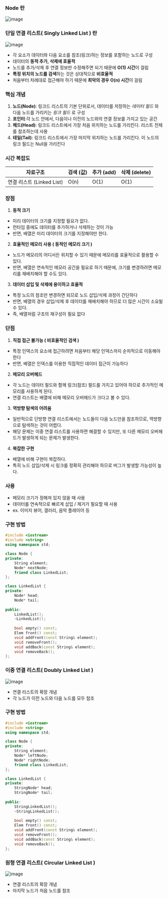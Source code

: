 ### Node 란

![image](https://github.com/pastjung/DataStructure/assets/87860163/577b0dd5-dd04-4548-b177-c3823ae9c04f)


### 단일 연결 리스트( Singly Linked List ) 란

![image](https://github.com/pastjung/DataStructure/assets/87860163/5cd92614-efca-41dd-9500-c219adfa8dd7)


- 각 요소가 데이터와 다음 요소를 참조(링크)하는 정보를 포함하는 노드로 구성
- 데이터의 **동적 추가, 삭제에 효율적**
 - 노드를 추가/삭제 후 연결 정보만 수정해주면 되기 때문에 **O(1) 시간**이 걸림
- **특정 위치의 노드를 검색**하는 것은 상대적으로 **비효율적**
 - 처음부터 차례대로 접근해야 하기 때문에 **최악의 경우** **O(n) 시간**이 걸림

### **핵심 개념**

1. **노드(Node)**: 링크드 리스트의 기본 단위로서, 데이터를 저장하는 *데이터 필드* 와 다음 노드를 가리키는 *링크 필드* 로 구성
2. **포인터**:각 노드 안에서, 다음이나 이전의 노드와의 연결 정보를 가지고 있는 공간
3. **헤드(Head)**: 링크드 리스트에서 가장 처음 위치하는 노드를 가리킨다. 리스트 전체를 참조하는데 사용
4. **테일(Tail)**: 링크드 리스트에서 가장 마지막 위치하는 노드를 가리킨다. 이 노드의 링크 필드는 Null을 가리킨다

### 시간 복잡도

| 자료구조 | 검색 (값) | 추가 (add) | 삭제 (delete) |
| --- | --- | --- | --- |
| 연결 리스트 (Linked List) | O(n) | O(1) | O(1) |

### 장점

1. **동적 크기**
 - 미리 데이터의 크기를 지정할 필요가 없다.
 - 런타임 중에도 데이터를 추가하거나 삭제하는 것이 가능
 - 반면, 배열은 미리 데이터의 크기를 지정해야만 한다.
2. **효율적인 메모리 사용 ( 동적인 메모리 크기 )**
 - 노드가 메모리의 어디서든 위치할 수 있기 때문에 메모리를 효율적으로 활용할 수 있다.
 - 반면, 배열은 연속적인 메모리 공간을 필요로 하기 때문에, 크기를 변경하려면 메모리를 재배치해야 할 수도 있다.
3. **데이터 삽입 및 삭제에 용이하고 효율적**
 - 특정 노드의 참조만 변경하면 되므로 노드 삽입/삭제 과정이 간단하다
 - 반면, 배열의 경우 삽입/삭제 후 데이터를 재배치해야 하므로 더 많은 시간이 소요될 수 있다.
 - 즉, 배열처럼 구조의 재구성이 필요 없다

### 단점

1. **직접 접근 불가능 ( 비효율적인 검색 )**
 - 특정 인덱스의 요소에 접근하려면 처음부터 해당 인덱스까지 순차적으로 이동해야 한다
 - 반면, 배열은 인덱스를 이용한 직접적인 데이터 접근이 가능하다
2. **메모리 오버헤드**
 - 각 노드는 데이터 필드와 함께 링크(참조) 필드를 가지고 있어야 하므로 추가적인 메모리를 사용하게 된다.
 - 연결 리스트는 배열에 비해 메모리 오버헤드가 크다고 볼 수 있다.
3. **역방향 탐색의 어려움**
 - 일반적으로 단방향 연결 리스트에서는 노드들이 다음 노드만을 참조하므로, 역방향으로 탐색하는 것이 어렵다.
 - 해당 문제는 이중 연결 리스트를 사용하면 해결할 수 있지만, 또 다른 메모리 오버헤드가 발생하게 되는 문제가 발생한다.
4. **복잡한 구현**
 - 배열에 비해 구현이 복잡하다.
 - 특히 노드 삽입/삭제 시 링크를 정확히 관리해야 하므로 버그가 발생할 가능성이 높다.

### 사용

- 메모리 크기가 정해져 있지 않을 때 사용
- 데이터를 연속적으로 빠르게 삽입 / 제거가 필요할 때 사용
- ex. 이미지 뷰어, 갤러리, 음악 플레이어 등

### 구현 방법

```cpp
#include <iostream>
#include <string>
using namespace std;

class Node {
private:
	String element;
	Node* nextNode;
	friend class LinkedList;
};
```

```cpp
class LinkedList {
private:
	Node* head;
	Node* tail;
	
public:
	LinkedList();
	~LinkedList();
	
	bool empty() const;
	Elem front() const;
	void addFront(const String& element);
	void removeFront();
	void addBack(const String& element);
	void removeBack();
};
```

### 이중 연결 리스트( Doubly Linked List )

![image](https://github.com/pastjung/DataStructure/assets/87860163/b1e45719-d5b3-4b5c-a8b2-c1960af5c778)

- 연결 리스트의 확장 개념
- 각 노드가 이전 노드와 다음 노드를 모두 참조

### 구현 방법

```cpp
#include <iostream>
#include <string>
using namespace std;

class Node {
private:
	String element;
	Node* leftNode;
	Node* rightNode;
	friend class LinkedList;
};
```

```cpp
class LinkedList {
private:
	StringNode* head;
	StringNode* tail;
	
public:
	StringLinkedList();
	~StringLinkedList();
	
	bool empty() const;
	Elem front() const;
	void addFront(const String& element);
	void removeFront();
	void addBack(const String& element);
	void removeBack();
};
```

### 원형 연결 리스트( Circular Linked List )

![image](https://github.com/pastjung/DataStructure/assets/87860163/8f369e13-0ca6-4606-b222-d24ed21495d5)

- 연결 리스트의 확장 개념
- 마지막 노드가 처음 노드를 참조

